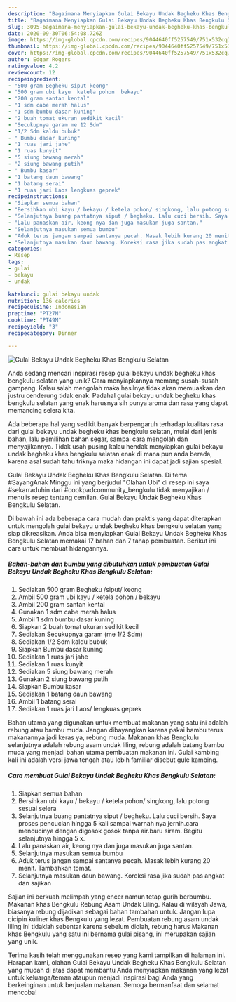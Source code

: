 ```yaml
---
description: "Bagaimana Menyiapkan Gulai Bekayu Undak Begheku Khas Bengkulu Selatan yang Enak Banget"
title: "Bagaimana Menyiapkan Gulai Bekayu Undak Begheku Khas Bengkulu Selatan yang Enak Banget"
slug: 3095-bagaimana-menyiapkan-gulai-bekayu-undak-begheku-khas-bengkulu-selatan-yang-enak-banget
date: 2020-09-30T06:54:08.726Z
image: https://img-global.cpcdn.com/recipes/9044640ff5257549/751x532cq70/gulai-bekayu-undak-begheku-khas-bengkulu-selatan-foto-resep-utama.jpg
thumbnail: https://img-global.cpcdn.com/recipes/9044640ff5257549/751x532cq70/gulai-bekayu-undak-begheku-khas-bengkulu-selatan-foto-resep-utama.jpg
cover: https://img-global.cpcdn.com/recipes/9044640ff5257549/751x532cq70/gulai-bekayu-undak-begheku-khas-bengkulu-selatan-foto-resep-utama.jpg
author: Edgar Rogers
ratingvalue: 4.2
reviewcount: 12
recipeingredient:
- "500 gram Begheku siput keong"
- "500 gram ubi kayu  ketela pohon  bekayu"
- "200 gram santan kental"
- "1 sdm cabe merah halus"
- "1 sdm bumbu dasar kuning"
- "2 buah tomat ukuran sedikit kecil"
- "Secukupnya garam me 12 Sdm"
- "1/2 Sdm kaldu bubuk"
- " Bumbu dasar kuning"
- "1 ruas jari jahe"
- "1 ruas kunyit"
- "5 siung bawang merah"
- "2 siung bawang putih"
- " Bumbu kasar"
- "1 batang daun bawang"
- "1 batang serai"
- "1 ruas jari Laos lengkuas geprek"
recipeinstructions:
- "Siapkan semua bahan"
- "Bersihkan ubi kayu / bekayu / ketela pohon/ singkong, lalu potong sesuai selera"
- "Selanjutnya buang pantatnya siput / begheku. Lalu cuci bersih. Saya proses pencucian hingga 5 kali sampai warnah nya jernih.cara mencucinya dengan digosok gosok tanpa air.baru siram. Begitu selanjutnya hingga 5 x."
- "Lalu panaskan air, keong nya dan juga masukan juga santan."
- "Selanjutnya masukan semua bumbu"
- "Aduk terus jangan sampai santanya pecah. Masak lebih kurang 20 menit. Tambahkan tomat."
- "Selanjutnya masukan daun bawang. Koreksi rasa jika sudah pas angkat dan sajikan"
categories:
- Resep
tags:
- gulai
- bekayu
- undak

katakunci: gulai bekayu undak 
nutrition: 136 calories
recipecuisine: Indonesian
preptime: "PT27M"
cooktime: "PT49M"
recipeyield: "3"
recipecategory: Dinner

---
```



![Gulai Bekayu Undak Begheku Khas Bengkulu Selatan](https://img-global.cpcdn.com/recipes/9044640ff5257549/751x532cq70/gulai-bekayu-undak-begheku-khas-bengkulu-selatan-foto-resep-utama.jpg)

Anda sedang mencari inspirasi resep gulai bekayu undak begheku khas bengkulu selatan yang unik? Cara menyiapkannya memang susah-susah gampang. Kalau salah mengolah maka hasilnya tidak akan memuaskan dan justru cenderung tidak enak. Padahal gulai bekayu undak begheku khas bengkulu selatan yang enak harusnya sih punya aroma dan rasa yang dapat memancing selera kita.

Ada beberapa hal yang sedikit banyak berpengaruh terhadap kualitas rasa dari gulai bekayu undak begheku khas bengkulu selatan, mulai dari jenis bahan, lalu pemilihan bahan segar, sampai cara mengolah dan menyajikannya. Tidak usah pusing kalau hendak menyiapkan gulai bekayu undak begheku khas bengkulu selatan enak di mana pun anda berada, karena asal sudah tahu triknya maka hidangan ini dapat jadi sajian spesial.

Gulai Bekayu Undak Begheku Khas Bengkulu Selatan. Di tema #SayangAnak Minggu ini yang berjudul &#34;Olahan Ubi&#34; di resep ini saya #sekarraduhin dari #cookpadcommunity_bengkulu tidak menyajikan / menulis resep tentang cemilan. Gulai Bekayu Undak Begheku Khas Bengkulu Selatan.


Di bawah ini ada beberapa cara mudah dan praktis yang dapat diterapkan untuk mengolah gulai bekayu undak begheku khas bengkulu selatan yang siap dikreasikan. Anda bisa menyiapkan Gulai Bekayu Undak Begheku Khas Bengkulu Selatan memakai 17 bahan dan 7 tahap pembuatan. Berikut ini cara untuk membuat hidangannya.

<!--inarticleads1-->

##### Bahan-bahan dan bumbu yang dibutuhkan untuk pembuatan Gulai Bekayu Undak Begheku Khas Bengkulu Selatan:

1. Sediakan 500 gram Begheku /siput/ keong
1. Ambil 500 gram ubi kayu / ketela pohon / bekayu
1. Ambil 200 gram santan kental
1. Gunakan 1 sdm cabe merah halus
1. Ambil 1 sdm bumbu dasar kuning
1. Siapkan 2 buah tomat ukuran sedikit kecil
1. Sediakan Secukupnya garam (me 1/2 Sdm)
1. Sediakan 1/2 Sdm kaldu bubuk
1. Siapkan  Bumbu dasar kuning
1. Sediakan 1 ruas jari jahe
1. Sediakan 1 ruas kunyit
1. Sediakan 5 siung bawang merah
1. Gunakan 2 siung bawang putih
1. Siapkan  Bumbu kasar
1. Sediakan 1 batang daun bawang
1. Ambil 1 batang serai
1. Sediakan 1 ruas jari Laos/ lengkuas geprek


Bahan utama yang digunakan untuk membuat makanan yang satu ini adalah rebung atau bambu muda. Jangan dibayangkan karena pakai bambu terus makanannya jadi keras ya, rebung muda. Makanan khas Bengkulu selanjutnya adalah rebung asam undak liling, rebung adalah batang bambu muda yang menjadi bahan utama pembuatan makanan ini. Gulai kambing kali ini adalah versi jawa tengah atau lebih familiar disebut gule kambing. 

<!--inarticleads2-->

##### Cara membuat Gulai Bekayu Undak Begheku Khas Bengkulu Selatan:

1. Siapkan semua bahan
1. Bersihkan ubi kayu / bekayu / ketela pohon/ singkong, lalu potong sesuai selera
1. Selanjutnya buang pantatnya siput / begheku. Lalu cuci bersih. Saya proses pencucian hingga 5 kali sampai warnah nya jernih.cara mencucinya dengan digosok gosok tanpa air.baru siram. Begitu selanjutnya hingga 5 x.
1. Lalu panaskan air, keong nya dan juga masukan juga santan.
1. Selanjutnya masukan semua bumbu
1. Aduk terus jangan sampai santanya pecah. Masak lebih kurang 20 menit. Tambahkan tomat.
1. Selanjutnya masukan daun bawang. Koreksi rasa jika sudah pas angkat dan sajikan


Sajian ini berkuah melimpah yang encer namun tetap gurih berbumbu. Makanan khas Bengkulu Rebung Asam Undak Liling. Kalau di wilayah Jawa, biasanya rebung dijadikan sebagai bahan tambahan untuk. Jangan lupa cicipin kuliner khas Bengkulu yang lezat. Pembuatan rebung asam undak liling ini tidaklah sebentar karena sebelum diolah, rebung harus Makanan khas Bengkulu yang satu ini bernama gulai pisang, ini merupakan sajian yang unik. 

Terima kasih telah menggunakan resep yang kami tampilkan di halaman ini. Harapan kami, olahan Gulai Bekayu Undak Begheku Khas Bengkulu Selatan yang mudah di atas dapat membantu Anda menyiapkan makanan yang lezat untuk keluarga/teman ataupun menjadi inspirasi bagi Anda yang berkeinginan untuk berjualan makanan. Semoga bermanfaat dan selamat mencoba!
